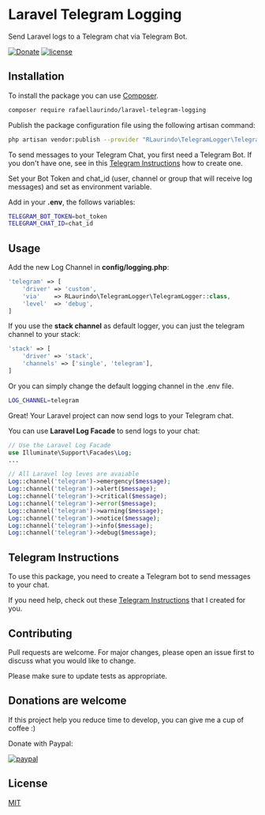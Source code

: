 # Laravel Telegram Logging

Send Laravel logs to a Telegram chat via Telegram Bot.

[![Donate](https://img.shields.io/badge/Donate-PayPal-green.svg)](https://www.paypal.com/cgi-bin/webscr?cmd=_s-xclick&hosted_button_id=LUAC5W7GF2BVW&source=url)
[![license](https://img.shields.io/github/license/rafaellaurindo/laravel-telegram-logging.svg)](https://github.com/rafaellaurindo/laravel-telegram-logging/blob/master/LICENSE)

## Installation

To install the package you can use [Composer](https://getcomposer.org/).

```bash
composer require rafaellaurindo/laravel-telegram-logging
```

Publish the package configuration file using the following artisan command:

```bash
php artisan vendor:publish --provider "RLaurindo\TelegramLogger\TelegramLoggerServiceProvider"
```

To send messages to your Telegram Chat, you first need a Telegram Bot. If you don't have one, see in this [Telegram Instructions](TELEGRAM_BOT_INSTRUCTIONS.md) how to create one.

Set your Bot Token and chat_id (user, channel or group that will receive log messages) and set as environment variable.

Add in your **.env**, the follows variables:

```bash
TELEGRAM_BOT_TOKEN=bot_token
TELEGRAM_CHAT_ID=chat_id
```

## Usage

Add the new Log Channel in **config/logging.php**:

```php
'telegram' => [
    'driver' => 'custom',
    'via'    => RLaurindo\TelegramLogger\TelegramLogger::class,
    'level'  => 'debug',
]
```

If you use the **stack channel** as default logger, you can just the telegram channel to your stack:

```php
'stack' => [
    'driver' => 'stack',
    'channels' => ['single', 'telegram'],
]
```

Or you can simply change the default logging channel in the .env file.

```bash
LOG_CHANNEL=telegram
```

Great! Your Laravel project can now send logs to your Telegram chat.

You can use **Laravel Log Facade** to send logs to your chat:

```php
// Use the Laravel Log Facade
use Illuminate\Support\Facades\Log;
...

// All Laravel log leves are avaiable
Log::channel('telegram')->emergency($message);
Log::channel('telegram')->alert($message);
Log::channel('telegram')->critical($message);
Log::channel('telegram')->error($message);
Log::channel('telegram')->warning($message);
Log::channel('telegram')->notice($message);
Log::channel('telegram')->info($message);
Log::channel('telegram')->debug($message);
```

## Telegram Instructions

To use this package, you need to create a Telegram bot to send messages to your chat.

If you need help, check out these [Telegram Instructions](TELEGRAM_BOT_INSTRUCTIONS.md) that I created for you.

## Contributing

Pull requests are welcome. For major changes, please open an issue first to discuss what you would like to change.

Please make sure to update tests as appropriate.

## Donations are welcome

If this project help you reduce time to develop, you can give me a cup of coffee :)

Donate with Paypal:

[![paypal](https://www.paypalobjects.com/en_US/i/btn/btn_donateCC_LG.gif)](https://www.paypal.com/cgi-bin/webscr?cmd=_s-xclick&hosted_button_id=LUAC5W7GF2BVW&source=url)

## License

[MIT](https://github.com/rafaellaurindo/laravel-telegram-logging/blob/master/LICENSE)
